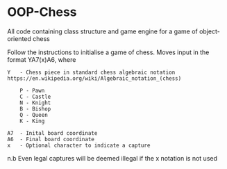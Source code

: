 # OOP-Chess
All code containing class structure and game engine for a game of object-oriented chess

Follow the instructions to initialise a game of chess.
Moves input in the format YA7(x)A6, where

    Y   - Chess piece in standard chess algebraic notation https://en.wikipedia.org/wiki/Algebraic_notation_(chess)
  
        P - Pawn
        C - Castle
        N - Knight
        B - Bishop
        Q - Queen
        K - King
  
    A7  - Inital board coordinate
    A6  - Final board coordinate
    x   - Optional character to indicate a capture
  
n.b Even legal captures will be deemed illegal if the x notation is not used

